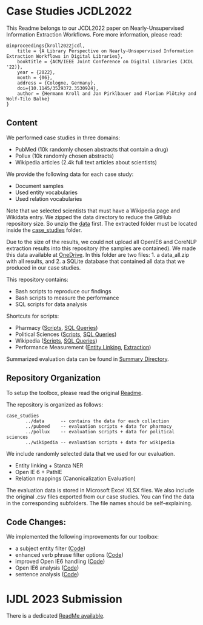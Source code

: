 # Case Studies JCDL2022
This Readme belongs to our JCDL2022 paper on Nearly-Unsupervised Information Extraction Workflows. 
Fore more information, please read:
```
@inproceedings{kroll2022jcdl,
	title = {A Library Perspective on Nearly-Unsupervised Information Extraction Workflows in Digital Libraries},
	booktitle = {ACM/IEEE Joint Conference on Digital Libraries (JCDL '22)},
	year = {2022},
	month = {06},
	address = {Cologne, Germany},
	doi={10.1145/3529372.3530924},
	author = {Hermann Kroll and Jan Pirklbauer and Florian Plötzky and Wolf-Tilo Balke}
}
```

## Content
We performed case studies in three domains:
- PubMed (10k randomly chosen abstracts that contain a drug)
- Pollux (10k randomly chosen abstracts)
- Wikipedia articles (2.4k full text articles about scientists)


We provide the following data for each case study:
- Document samples
- Used entity vocabularies
- Used relation vocabularies

Note that we selected scientists that must have a Wikipedia page and Wikidata entry.
We zipped the data directory to reduce the GitHub repository size.
So unzip the [data](case_studies/data.zip) first.
The extracted folder must be located inside the [case_studies](case_studies) folder.


Due to the size of the results, we could not upload all OpenIE6 and CoreNLP extraction results into this repository (the samples are contained).
We made this data available at [OneDrive](https://1drv.ms/u/s!ArDgbq3ak3Zuh8x76u4UmrcZ9LrdtQ?e=A5Yzlg).
In this folder are two files: 1. a data_all.zip with all results, and 2. a SQLite database that contained all data that we produced in our case studies.


This repository contains:
- Bash scripts to reproduce our findings
- Bash scripts to measure the performance
- SQL scripts for data analysis

Shortcuts for scripts:
- Pharmacy ([Scripts](case_studies/pubmed/pubmed_scripts.sh), [SQL Queries](case_studies/pubmed/pubmed_queries.sql))
- Political Sciences ([Scripts](case_studies/pollux/pollux_scripts.sh), [SQL Queries](case_studies/pollux/pollux_queries.sql))
- Wikipedia ([Scripts](case_studies/wikipedia/wikipedia_scripts.sh), [SQL Queries](case_studies/wikipedia/wikipedia_queries.sql))
- Performance Measurement ([Entity Linking](case_studies/performance/performance_entity_linking.sh), [Extraction](case_studies/performance/performance_extraction.sh))

Summarized evaluation data can be found in [Summary Directory](case_studies/summary). 

## Repository Organization
To setup the toolbox, please read the original [Readme](README.md). 

The repository is organized as follows:
```
case_studies
       ../data      -- contains the data for each collection
       ../pubmed    -- evaluation scripts + data for pharmacy
       ../pollux    -- evaluation scripts + data for political sciences
       ../wikipedia -- evaluation scripts + data for wikipedia
```

We include randomly selected data that we used for our evaluation.
- Entity linking + Stanza NER
- Open IE 6 + PathIE
- Relation mappings (Canonicalization Evaluation)

The evaluation data is stored in Microsoft Excel XLSX files. 
We also include the original .csv files exported from our case studies.
You can find the data in the corresponding subfolders.
The file names should be self-explaining.

## Code Changes:
We implemented the following improvements for our toolbox:
- a subject entity filter ([Code](src/kgextractiontoolbox/extraction/loading/load_openie_extractions.py))
- enhanced verb phrase filter options ([Code](src/kgextractiontoolbox/extraction/loading/load_openie_extractions.py))
- improved Open IE6 handling ([Code](src/kgextractiontoolbox/extraction/openie6/main.py))
- Open IE6 analysis ([Code](src/kgextractiontoolbox/extraction/analyze_openie_tuples.py))
- sentence analysis ([Code](src/kgextractiontoolbox/document/count_sentences.py))

# IJDL 2023 Submission
There is a dedicated [ReadMe available](README_IJDL2023.md).
